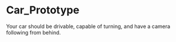 # Car_Prototype
Your car should be drivable, capable of turning, and have a camera following from behind.

